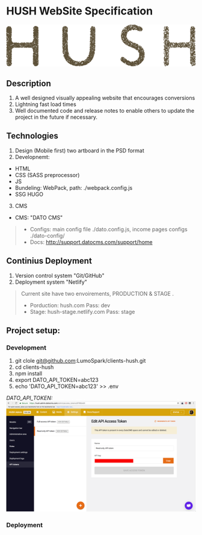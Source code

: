 # HUSH WebSite Specification
![](themes/hush/src/images-theme/logo-dark.svg)

## Description
1. A well designed visually appealing website that encourages conversions
2. Lightning fast load times
3. Well documented code and release notes to enable others to update the project in the future
if necessary.

## Technologies
1. Design (Mobile first) two artboard in the PSD format
2. Developnemt:
- HTML
- CSS (SASS preprocessor)
- JS
- Bundeling: WebPack, path: ./webpack.config.js
- SSG HUGO
3. CMS
- CMS: "DATO CMS"
> - Configs: main config file ./dato.config.js, income pages configs ./dato-config/
> - Docs: http://support.datocms.com/support/home

## Continius Deployment
1. Version control system "Git/GitHub"
2. Deployment system "Netlify"
> Current site have two envoirements, PRODUCTION & STAGE [](docs/deploy-environments.png).
> - Porduction: hush.com Pass: dev
> - Stage: hush-stage.netlify.com Pass: stage

## Project setup:
### Development
1. git clole git@github.com:LumoSpark/clients-hush.git
2. cd clients-hush
3. npm install
4. export DATO_API_TOKEN=abc123
5. echo 'DATO_API_TOKEN=abc123' >> .env

*DATO_API_TOKEN: ![](docs/api-token.png)*

### Deployment
